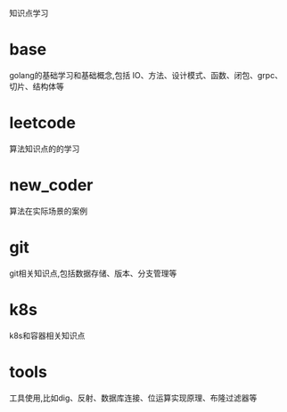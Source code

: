 知识点学习
# base
golang的基础学习和基础概念,包括 IO、方法、设计模式、函数、闭包、grpc、切片、结构体等

# leetcode
算法知识点的的学习

# new_coder
算法在实际场景的案例


# git
git相关知识点,包括数据存储、版本、分支管理等

# k8s
k8s和容器相关知识点

# tools
工具使用,比如dig、反射、数据库连接、位运算实现原理、布隆过滤器等